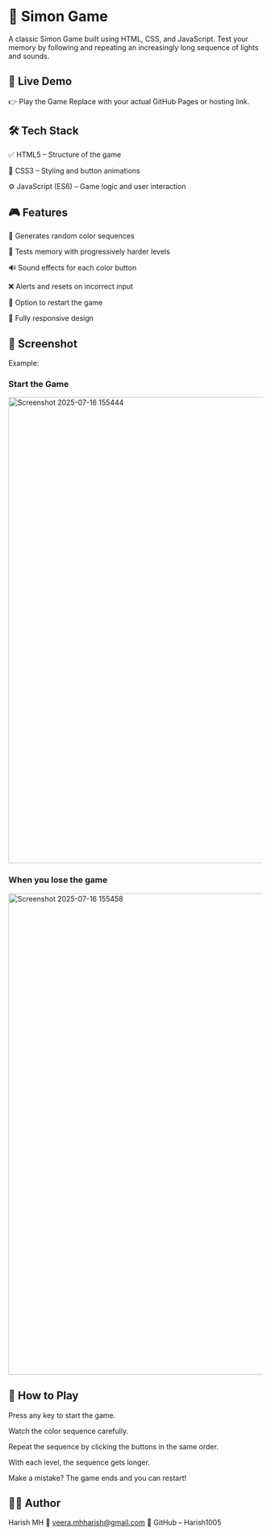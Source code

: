 # 🧠 Simon Game
A classic Simon Game built using HTML, CSS, and JavaScript. Test your memory by following and repeating an increasingly long sequence of lights and sounds.

## 🔗 Live Demo
👉 Play the Game
Replace with your actual GitHub Pages or hosting link.

## 🛠️ Tech Stack
✅ HTML5 – Structure of the game

🎨 CSS3 – Styling and button animations

⚙️ JavaScript (ES6) – Game logic and user interaction

## 🎮 Features
🎯 Generates random color sequences

🧠 Tests memory with progressively harder levels

🔊 Sound effects for each color button

❌ Alerts and resets on incorrect input

🔁 Option to restart the game

📱 Fully responsive design

## 📸 Screenshot

Example:
### Start the Game
<img width="1886" height="923" alt="Screenshot 2025-07-16 155444" src="https://github.com/user-attachments/assets/d5468666-758f-4b29-8815-1ff213e6d5f1" />

### When you lose the game
<img width="1857" height="953" alt="Screenshot 2025-07-16 155458" src="https://github.com/user-attachments/assets/bb6aaffc-14cb-4214-a981-8d30d9e465fb" />


## 📖 How to Play
Press any key to start the game.

Watch the color sequence carefully.

Repeat the sequence by clicking the buttons in the same order.

With each level, the sequence gets longer.

Make a mistake? The game ends and you can restart!

## 👨‍💻 Author
Harish MH
📧 veera.mhharish@gmail.com
🔗 GitHub – Harish1005

